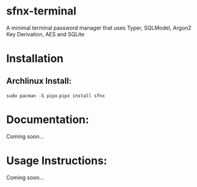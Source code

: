 # sfnx-terminal
A minimal terminal password manager that uses Typer, SQLModel, Argon2 Key Derivation, AES and SQLite

# Installation
## Archlinux Install: 
```sudo pacman -S pipx```
```pipx install sfnx```

# Documentation:
Coming soon...

# Usage Instructions:
Coming soon...

